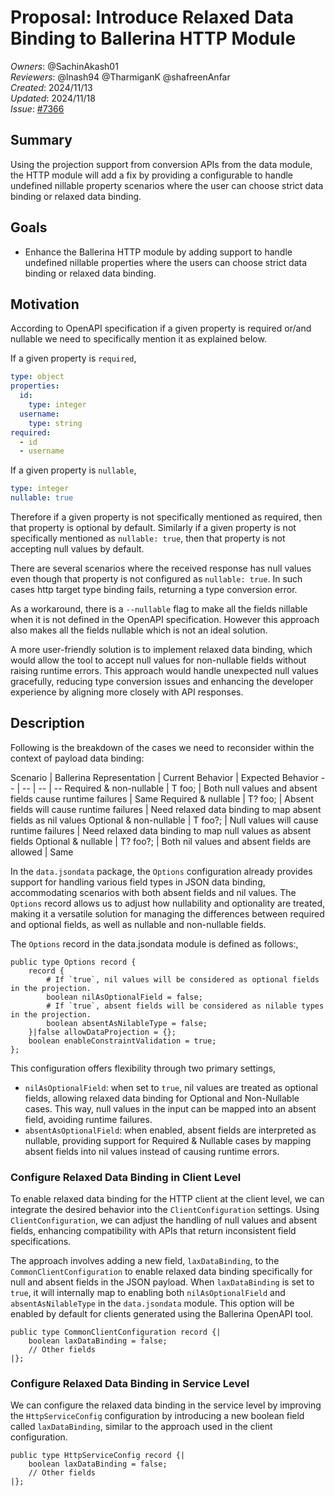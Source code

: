 # Proposal: Introduce Relaxed Data Binding to Ballerina HTTP Module

_Owners_: @SachinAkash01  
_Reviewers_: @lnash94 @TharmiganK @shafreenAnfar    
_Created_: 2024/11/13  
_Updated_: 2024/11/18  
_Issue_: [#7366](https://github.com/ballerina-platform/ballerina-library/issues/7366)

## Summary

Using the projection support from conversion APIs from the data module, the HTTP module will add a fix by providing a configurable to handle undefined nillable property scenarios where the user can choose strict data binding or relaxed data binding.

## Goals
- Enhance the Ballerina HTTP module by adding support to handle undefined nillable properties where the users can choose strict data binding or relaxed data binding.

## Motivation
According to OpenAPI specification if a given property is required or/and nullable we need to specifically mention it as explained below.

If a given property is `required`,
```yaml
type: object
properties:
  id:
    type: integer
  username:
    type: string
required:
  - id
  - username
```

If a given property is `nullable`,
```yaml
type: integer
nullable: true
```

Therefore if a given property is not specifically mentioned as required, then that property is optional by default. Similarly if a given property is not specifically mentioned as `nullable: true`, then that property is not accepting null values by default.

There are several scenarios where the received response has null values even though that property is not configured as `nullable: true`. In such cases http target type binding fails, returning a type conversion error.

As a workaround, there is a `--nullable` flag to make all the fields nillable when it is not defined in the OpenAPI specification. However this approach also makes all the fields nullable which is not an ideal solution.

A more user-friendly solution is to implement relaxed data binding, which would allow the tool to accept null values for non-nullable fields without raising runtime errors. This approach would handle unexpected null values gracefully, reducing type conversion issues and enhancing the developer experience by aligning more closely with API responses.

## Description
Following is the breakdown of the cases we need to reconsider within the context of payload data binding:
<meta charset="utf-8"><b style="font-weight:normal;" id="docs-internal-guid-f6c8a312-7fff-fcbf-faf3-0b5d1af4efa6"><div dir="ltr" style="margin-left:0pt;" align="left">
Scenario | Ballerina Representation | Current Behavior | Expected Behavior
-- | -- | -- | --
Required & non-nullable | T foo; | Both null values and absent fields cause runtime failures | Same
Required & nullable | T? foo; | Absent fields will cause runtime failures | Need relaxed data binding to map absent fields as nil values
Optional & non-nullable | T foo?; | Null values will cause runtime failures | Need relaxed data binding to map null values as absent fields
Optional & nullable | T? foo?; | Both nil values and absent fields are allowed | Same

</div></b>

In the `data.jsondata` package, the `Options` configuration already provides support for handling various field types in JSON data binding, accommodating scenarios with both absent fields and nil values. The `Options` record allows us to adjust how nullability and optionality are treated, making it a versatile solution for managing the differences between required and optional fields, as well as nullable and non-nullable fields.

The `Options` record in the data.jsondata module is defined as follows:,

```ballerina
public type Options record {
    record {
        # If `true`, nil values will be considered as optional fields in the projection.
        boolean nilAsOptionalField = false;
        # If `true`, absent fields will be considered as nilable types in the projection.
        boolean absentAsNilableType = false;
    }|false allowDataProjection = {};
    boolean enableConstraintValidation = true;
};
```

This configuration offers flexibility through two primary settings,
- `nilAsOptionalField`: when set to `true`, nil values are treated as optional fields, allowing relaxed data binding for Optional and Non-Nullable cases. This way, null values in the input can be mapped into an absent field, avoiding runtime failures.
- `absentAsOptionalField`: when enabled, absent fields are interpreted as nullable, providing support for Required & Nullable cases by mapping absent fields into nil values  instead of causing runtime errors.

### Configure Relaxed Data Binding in Client Level
To enable relaxed data binding for the HTTP client at the client level, we can integrate the desired behavior into the `ClientConfiguration` settings. Using `ClientConfiguration`, we can adjust the handling of null values and absent fields, enhancing compatibility with APIs that return inconsistent field specifications.

The approach involves adding a new field, `laxDataBinding`, to the `CommonClientConfiguration` to enable relaxed data binding specifically for null and absent fields in the JSON payload. When `laxDataBinding` is set to `true`, it will internally map to enabling both `nilAsOptionalField` and `absentAsNilableType` in the `data.jsondata` module. This option will be enabled by default for clients generated using the Ballerina OpenAPI tool.

```ballerina
public type CommonClientConfiguration record {|
	boolean laxDataBinding = false;
	// Other fields
|};
```

### Configure Relaxed Data Binding in Service Level
We can configure the relaxed data binding in the service level by improving the `HttpServiceConfig` configuration by introducing a new boolean field called `laxDataBinding`, similar to the approach used in the client configuration.

```ballerina
public type HttpServiceConfig record {|
	boolean laxDataBinding = false;
	// Other fields
|};
```
